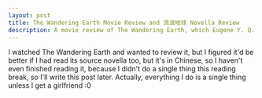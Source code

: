 ```yaml
---
layout: post
title: The Wandering Earth Movie Review and 流浪地球 Novella Review
description: A movie review of The Wandering Earth, which Eugene Y. Q. Shen watched and tried to read in Chinese for this 2019 February blog post.
---
```


I watched The Wandering Earth and wanted to review it, but I figured it'd be better if I had read its source novella too, but it's in Chinese, so I haven't even finished reading it, because I didn't do a single thing this reading break, so I'll write this post later. Actually, everything I do is a single thing unless I get a girlfriend :0
